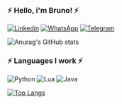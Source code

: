 ###  ⚡ Hello, i'm Bruno! ⚡
[![Linkedin](https://img.shields.io/badge/LinkedIn-0077B5?style=for-the-badge&logo=linkedin&logoColor=white)](https://www.linkedin.com/in/bruno-avila-9b36b0237/)
[![WhatsApp](https://img.shields.io/badge/WhatsApp-25D366?style=for-the-badge&logo=whatsapp&logoColor=white)](https://api.whatsapp.com/send?1=pt_BR&phone=555391805610)
[![Telegram](	https://img.shields.io/badge/Telegram-2CA5E0?style=for-the-badge&logo=telegram&logoColor=white)](https://t.me/lilbrunin)

![Anurag's GitHub stats](https://github-readme-stats.vercel.app/api?username=Avila03&show_icons=true&theme=dracula)




###  ⚡ Languages I work ⚡
![Python](https://img.shields.io/badge/Python-3776AB?style=for-the-badge&logo=python&logoColor=white)
![Lua](https://img.shields.io/badge/Lua-2C2D72?style=for-the-badge&logo=lua&logoColor=white)
![Java](https://img.shields.io/badge/Java-ED8B00?style=for-the-badge&logo=java&logoColor=white)


[![Top Langs](https://github-readme-stats.vercel.app/api/top-langs/?username=Avila03&layout=compact)](https://github.com/anuraghazra/github-readme-stats)
